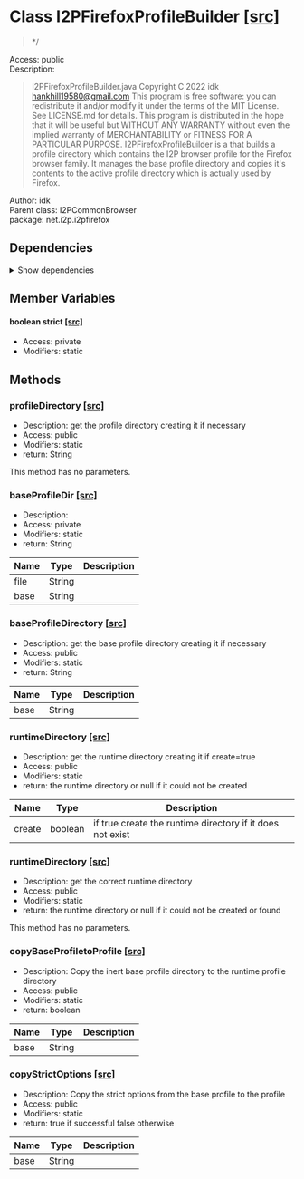# Class I2PFirefoxProfileBuilder [[src]](src/java/net/i2p/i2pfirefox/I2PFirefoxProfileBuilder.java)  

 > */  

Access: public  
Description:  
 > I2PFirefoxProfileBuilder.java Copyright C 2022 idk <hankhill19580@gmail.com> This program is free software: you can redistribute it and/or modify it under the terms of the MIT License. See LICENSE.md for details. This program is distributed in the hope that it will be useful but WITHOUT ANY WARRANTY without even the implied warranty of MERCHANTABILITY or FITNESS FOR A PARTICULAR PURPOSE. I2PFirefoxProfileBuilder is a that builds a profile directory which contains the I2P browser profile for the Firefox browser family. It manages the base profile directory and copies it's contents to the active profile directory which is actually used by Firefox.  

Author: idk   
Parent class: I2PCommonBrowser  
package: net.i2p.i2pfirefox  

## Dependencies

<details>  
  <summary>  
    Show dependencies  
  </summary>  
  <ul>  
<li>java.io.File</li>
<li>java.nio.file.Files</li>
<li>java.nio.file.StandardCopyOption</li>
  </ul>  
</details>  

## Member Variables

#### boolean strict [[src]](src/java/net/i2p/i2pfirefox/I2PFirefoxProfileBuilder.java#L)

 >   

+ Access: private  
+ Modifiers: static 

## Methods

### profileDirectory [[src]](src/java/net/i2p/i2pfirefox/I2PFirefoxProfileBuilder.java#L33)

+ Description: get the profile directory creating it if necessary   
+ Access: public  
+ Modifiers: static 
+ return: String  

This method has no parameters.  


### baseProfileDir [[src]](src/java/net/i2p/i2pfirefox/I2PFirefoxProfileBuilder.java#L37)

+ Description:   
+ Access: private  
+ Modifiers: static 
+ return: String  

| Name | Type | Description |  
| ----- | ----- | ----- |  
| file | String |  |  
| base | String |  |  


### baseProfileDirectory [[src]](src/java/net/i2p/i2pfirefox/I2PFirefoxProfileBuilder.java#L57)

+ Description: get the base profile directory creating it if necessary   
+ Access: public  
+ Modifiers: static 
+ return: String  

| Name | Type | Description |  
| ----- | ----- | ----- |  
| base | String |  |  


### runtimeDirectory [[src]](src/java/net/i2p/i2pfirefox/I2PFirefoxProfileBuilder.java#L81)

+ Description: get the runtime directory creating it if create=true   
+ Access: public  
+ Modifiers: static 
+ return: the runtime directory or null if it could not be created   

| Name | Type | Description |  
| ----- | ----- | ----- |  
| create | boolean | if true create the runtime directory if it does not exist  |  


### runtimeDirectory [[src]](src/java/net/i2p/i2pfirefox/I2PFirefoxProfileBuilder.java#L92)

+ Description: get the correct runtime directory   
+ Access: public  
+ Modifiers: static 
+ return: the runtime directory or null if it could not be created or found   

This method has no parameters.  


### copyBaseProfiletoProfile [[src]](src/java/net/i2p/i2pfirefox/I2PFirefoxProfileBuilder.java#L112)

+ Description: Copy the inert base profile directory to the runtime profile directory   
+ Access: public  
+ Modifiers: static 
+ return: boolean  

| Name | Type | Description |  
| ----- | ----- | ----- |  
| base | String |  |  


### copyStrictOptions [[src]](src/java/net/i2p/i2pfirefox/I2PFirefoxProfileBuilder.java#L149)

+ Description: Copy the strict options from the base profile to the profile   
+ Access: public  
+ Modifiers: static 
+ return: true if successful false otherwise   

| Name | Type | Description |  
| ----- | ----- | ----- |  
| base | String |  |  


